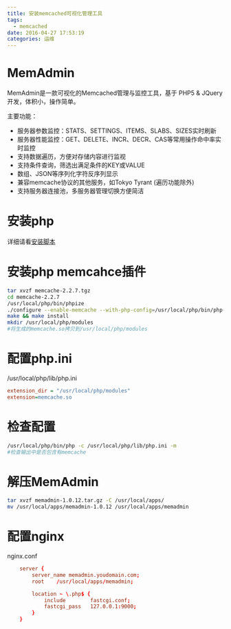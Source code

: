 ```yaml
---
title: 安装memcached可视化管理工具
tags:
  - memcached
date: 2016-04-27 17:53:19
categories: 运维
---
```


# MemAdmin

MemAdmin是一款可视化的Memcached管理与监控工具，基于 PHP5 & JQuery 开发，体积小，操作简单。

主要功能：
- 服务器参数监控：STATS、SETTINGS、ITEMS、SLABS、SIZES实时刷新
- 服务器性能监控：GET、DELETE、INCR、DECR、CAS等常用操作命中率实时监控
- 支持数据遍历，方便对存储内容进行监视
- 支持条件查询，筛选出满足条件的KEY或VALUE
- 数组、JSON等序列化字符反序列显示
- 兼容memcache协议的其他服务，如Tokyo Tyrant (遍历功能除外)
- 支持服务器连接池，多服务器管理切换方便简洁

# 安装php
详细请看[安装脚本](https://raw.githubusercontent.com/JeffXue/common_scripts/master/install_php5.6.sh)

# 安装php memcahce插件
```bash
tar xvzf memcache-2.2.7.tgz
cd memcache-2.2.7
/usr/local/php/bin/phpize
./configure --enable-memcache --with-php-config=/usr/local/php/bin/php-config --with-zlib-dir=/usr/local/zlib
make && make install
mkdir /usr/local/php/modules
#将生成的memcache.so拷贝到/usr/local/php/modules
```

# 配置php.ini
/usr/local/php/lib/php.ini
```ini
extension_dir = "/usr/local/php/modules"
extension=memcache.so
```

# 检查配置
```bash
/usr/local/php/bin/php -c /usr/local/php/lib/php.ini -m
#检查输出中是否包含有memcache
```

# 解压MemAdmin
```bash
tar xvzf memadmin-1.0.12.tar.gz -C /usr/local/apps/
mv /usr/local/apps/memadmin-1.0.12 /usr/local/apps/memadmin
```

# 配置nginx
nginx.conf
```conf
    server {
        server_name memadmin.youdomain.com;
        root    /usr/local/apps/memadmin;

        location ~ \.php$ {
            include        fastcgi.conf;
            fastcgi_pass   127.0.0.1:9000;
        }
    }
```


